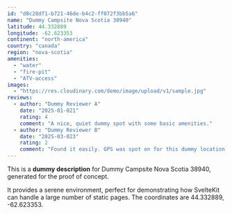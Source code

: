 ```yaml
---
id: "d8c28df1-b721-46de-b4c2-ff072f3bb5a6"
name: "Dummy Campsite Nova Scotia 38940"
latitude: 44.332889
longitude: -62.623353
continent: "north-america"
country: "canada"
region: "nova-scotia"
amenities:
  - "water"
  - "fire-pit"
  - "ATV-access"
images:
  - "https://res.cloudinary.com/demo/image/upload/v1/sample.jpg"
reviews:
  - author: "Dummy Reviewer A"
    date: "2025-01-021"
    rating: 4
    comment: "A nice, quiet dummy spot with some basic amenities."
  - author: "Dummy Reviewer B"
    date: "2025-03-023"
    rating: 2
    comment: "Found it easily. GPS was spot on for this dummy location."
---
```


This is a **dummy description** for Dummy Campsite Nova Scotia 38940, generated for the proof of concept.

It provides a serene environment, perfect for demonstrating how SvelteKit can handle a large number of static pages. The coordinates are 44.332889, -62.623353.
